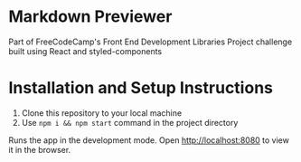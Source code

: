 # Markdown Previewer

Part of FreeCodeCamp's Front End Development Libraries Project challenge built
using React and styled-components

# Installation and Setup Instructions

1. Clone this repository to your local machine
2. Use `npm i && npm start` command in the project directory

Runs the app in the development mode. Open
[http://localhost:8080](http://localhost:8080) to view it in the browser.

